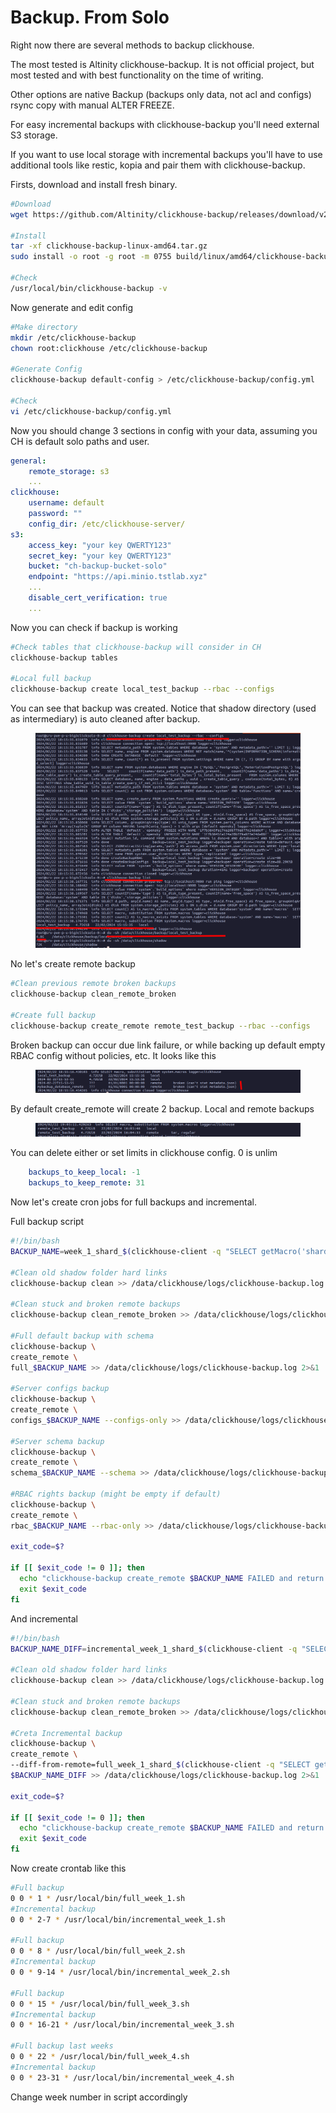 # Backup. From Solo

Right now there are several methods to backup clickhouse.

The most tested is Altinity clickhouse-backup. It is not official project, but most tested and with best functionality on the time of writing.

Other options are native Backup (backups only data, not acl and configs) rsync copy with manual ALTER FREEZE.

For easy incremental backups with clickhouse-backup you'll need external S3 storage.&#x20;

If you want to use local storage with incremental backups you'll have to use additional tools like restic, kopia and pair them with clickhouse-backup.&#x20;

Firsts, download and install fresh binary.

```bash
#Download
wget https://github.com/Altinity/clickhouse-backup/releases/download/v2.4.32/clickhouse-backup-linux-amd64.tar.gz

#Install
tar -xf clickhouse-backup-linux-amd64.tar.gz
sudo install -o root -g root -m 0755 build/linux/amd64/clickhouse-backup /usr/local/bin

#Check
/usr/local/bin/clickhouse-backup -v
```

Now generate and edit config

```bash
#Make directory
mkdir /etc/clickhouse-backup
chown root:clickhouse /etc/clickhouse-backup

#Generate Config
clickhouse-backup default-config > /etc/clickhouse-backup/config.yml

#Check
vi /etc/clickhouse-backup/config.yml
```

Now you should change 3 sections in config with your data, assuming you CH is default solo paths and user.&#x20;

```yaml
general:
    remote_storage: s3
    ...
clickhouse:
    username: default
    password: ""
    config_dir: /etc/clickhouse-server/
s3:
    access_key: "your key QWERTY123"
    secret_key: "your key QWERTY123"
    bucket: "ch-backup-bucket-solo"
    endpoint: "https://api.minio.tstlab.xyz"
    ...
    disable_cert_verification: true
    ...
```

Now you can check if backup is working

```bash
#Check tables that clickhouse-backup will consider in CH
clickhouse-backup tables

#Local full backup
clickhouse-backup create local_test_backup --rbac --configs
```

You can see that backup was created. Notice that shadow directory (used as intermediary) is auto cleaned after backup.

<figure><img src="../../.gitbook/assets/image.png" alt=""><figcaption></figcaption></figure>

No let's create remote backup

```bash
#Clean previous remote broken backups
clickhouse-backup clean_remote_broken

#Create full backup
clickhouse-backup create_remote remote_test_backup --rbac --configs
```

Broken backup can occur due link failure, or while backing up default empty RBAC config without policies, etc. It looks like this

<figure><img src="../../.gitbook/assets/image (2).png" alt=""><figcaption></figcaption></figure>

By default create\_remote will create 2 backup. Local and remote backups

<figure><img src="../../.gitbook/assets/image (3).png" alt=""><figcaption></figcaption></figure>

You can delete either or set limits in clickhouse config. 0 is unlim

```yaml
    backups_to_keep_local: -1
    backups_to_keep_remote: 31
```

Now let's create cron jobs for full backups and incremental.&#x20;

Full backup script

```bash
#!/bin/bash
BACKUP_NAME=week_1_shard_$(clickhouse-client -q "SELECT getMacro('shard')")

#Clean old shadow folder hard links
clickhouse-backup clean >> /data/clickhouse/logs/clickhouse-backup.log 2>&1

#Clean stuck and broken remote backups
clickhouse-backup clean_remote_broken >> /data/clickhouse/logs/clickhouse-backup.log 2>&1

#Full default backup with schema
clickhouse-backup \
create_remote \
full_$BACKUP_NAME >> /data/clickhouse/logs/clickhouse-backup.log 2>&1

#Server configs backup
clickhouse-backup \
create_remote \
configs_$BACKUP_NAME --configs-only >> /data/clickhouse/logs/clickhouse-backup.log 2>&1

#Server schema backup
clickhouse-backup \
create_remote \
schema_$BACKUP_NAME --schema >> /data/clickhouse/logs/clickhouse-backup.log 2>&1

#RBAC rights backup (might be empty if default)
clickhouse-backup \
create_remote \
rbac_$BACKUP_NAME --rbac-only >> /data/clickhouse/logs/clickhouse-backup.log 2>&1

exit_code=$?

if [[ $exit_code != 0 ]]; then
  echo "clickhouse-backup create_remote $BACKUP_NAME FAILED and return $exit_code exit code"
  exit $exit_code
fi
```

And incremental

```bash
#!/bin/bash
BACKUP_NAME_DIFF=incremental_week_1_shard_$(clickhouse-client -q "SELECT getMacro('shard')")_$(date -u +%Y-%m-%dT%H-%M-%S)

#Clean old shadow folder hard links
clickhouse-backup clean >> /data/clickhouse/logs/clickhouse-backup.log 2>&1

#Clean stuck and broken remote backups
clickhouse-backup clean_remote_broken >> /data/clickhouse/logs/clickhouse-backup.log 2>&1

#Creta Incremental backup
clickhouse-backup \
create_remote \
--diff-from-remote=full_week_1_shard_$(clickhouse-client -q "SELECT getMacro('shard')") \
$BACKUP_NAME_DIFF >> /data/clickhouse/logs/clickhouse-backup.log 2>&1

exit_code=$?

if [[ $exit_code != 0 ]]; then
  echo "clickhouse-backup create_remote $BACKUP_NAME FAILED and return $exit_code exit code"
  exit $exit_code
fi

```

Now create crontab like this&#x20;

```bash
#Full backup
0 0 * 1 * /usr/local/bin/full_week_1.sh
#Incremental backup
0 0 * 2-7 * /usr/local/bin/incremental_week_1.sh

#Full backup
0 0 * 8 * /usr/local/bin/full_week_2.sh
#Incremental backup
0 0 * 9-14 * /usr/local/bin/incremental_week_2.sh

#Full backup
0 0 * 15 * /usr/local/bin/full_week_3.sh
#Incremental backup
0 0 * 16-21 * /usr/local/bin/incremental_week_3.sh

#Full backup last weeks
0 0 * 22 * /usr/local/bin/full_week_4.sh
#Incremental backup
0 0 * 23-31 * /usr/local/bin/incremental_week_4.sh
```

Change week number in script accordingly
